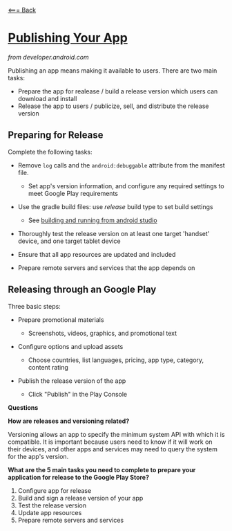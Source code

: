 [<=== Back](../README.md)

# [Publishing Your App](https://developer.android.com/studio/publish)
*from developer.android.com*

Publishing an app means making it available to users. There are two main tasks:
- Prepare the app for realease / build a release version which users can download and install
- Release the app to users / publicize, sell, and distribute the release version

## Preparing for Release

Complete the following tasks:

- Remove `log` calls and the `android:debuggable` attribute from the manifest file.
  - Set app's version information, and configure any required settings to meet Google Play requirements

- Use the gradle build files: use *release* build type to set build settings
  - See [building and running from android studio](https://developer.android.com/studio/run)

- Thoroughly test the release version on at least one target 'handset' device, and one target tablet device

- Ensure that all app resources are updated and included

- Prepare remote servers and services that the app depends on

## Releasing through an Google Play

Three basic steps:

- Prepare promotional materials
  - Screenshots, videos, graphics, and promotional text

- Configure options and upload assets
  - Choose countries, list languages, pricing, app type, category, content rating

- Publish the release version of the app
  - Click "Publish" in the Play Console

**Questions**

**How are releases and versioning related?**

Versioning allows an app to specify the minimum system API with which it is compatible. It is important because users need to know if it will work on their devices, and other apps and services may need to query the system for the app's version.

**What are the 5 main tasks you need to complete to prepare your application for release to the Google Play Store?**
1. Configure app for release
2. Build and sign a release version of your app
3. Test the release version
4. Update app resources
5. Prepare remote servers and services




